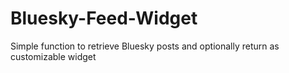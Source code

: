 # Bluesky-Feed-Widget
Simple function to retrieve Bluesky posts and optionally return as customizable widget
